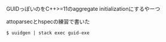 GUIDっぽいのをC++>=11のaggregate initializationにするやーつ

attoparsecとhspecの練習で書いた

    $ uuidgen | stack exec guid-exe

